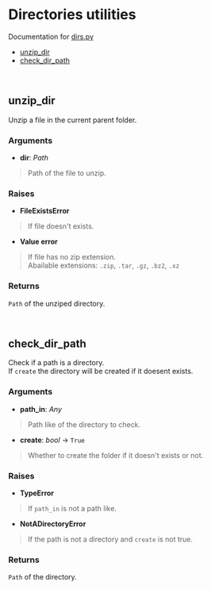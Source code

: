 # Directories utilities
Documentation for [dirs.py](../../../yoloModelManager/src/filesystem/dirs.py)
- [unzip_dir](#unzip_dir)
- [check_dir_path](#check_dir_path)

<br>

## unzip_dir
Unzip a file in the current parent folder.  

### Arguments
- **dir**: *Path*
> Path of the file to unzip.

### Raises
- **FileExistsError**
> If file doesn't exists.

- **Value error**
> If file has no zip extension.  
> Abailable extensions: `.zip`, `.tar`, `.gz`, `.bz2`, `.xz`

### Returns
`Path` of the unziped directory.

<br>

## check_dir_path
Check if a path is a directory.  
If `create` the directory will be created if it doesent exists.

### Arguments
- **path_in**: *Any*
> Path like of the directory to check.

- **create**: *bool* -> `True`
> Whether to create the folder if it doesn't exists or not.

### Raises
- **TypeError**
> If `path_in` is not a path like.

- **NotADirectoryError**
> If the path is not a directory and `create` is not true.

### Returns
`Path` of the directory.